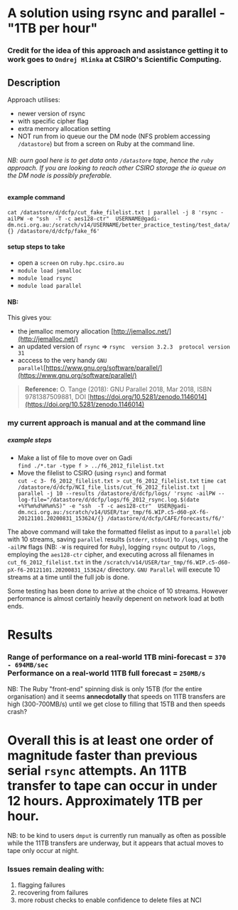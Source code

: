# A solution using rsync and parallel - "1TB per hour"
### Credit for the idea of this approach and assistance getting it to work goes to `Ondrej Hlinka` at CSIRO's Scientific Computing.  

## Description

Approach utilises: 

- newer version of rsync
- with specific cipher flag
- extra memory allocation setting
- NOT run from io queue our the DM node (NFS problem accessing `/datastore`) but from a screen on Ruby at the command line. 

###### NB: ourn goal here is to get data onto `/datastore` tape, hence the `ruby` approach.  If you are looking to reach other CSIRO storage the io queue on the DM node is possibly preferable.

#### example command
`cat /datastore/d/dcfp/cut_fake_filelist.txt | parallel -j 8 'rsync -ailPW -e "ssh  -T -c aes128-ctr"  USERNAME@gadi-dm.nci.org.au:/scratch/v14/USERNAME/better_practice_testing/test_data/{} /datastore/d/dcfp/fake_f6'`

#### setup steps to take
- open a `screen` on `ruby.hpc.csiro.au`
- `module load jemalloc`
- `module load rsync` 
- `module load parallel`


#### NB:
This gives you:

- the jemalloc memory allocation [http://jemalloc.net/](http://jemalloc.net/)
- an updated version of `rsync` => `rsync  version 3.2.3  protocol version 31`
- acccess to the very handy `GNU parallel`[https://www.gnu.org/software/parallel/](https://www.gnu.org/software/parallel/)

> **Reference:** O. Tange (2018): GNU Parallel 2018, Mar 2018, ISBN 9781387509881,
  DOI [https://doi.org/10.5281/zenodo.1146014](https://doi.org/10.5281/zenodo.1146014)


### my current approach is manual and at the command line
##### example steps

- Make a list of file to move over on Gadi <br>
`find ./*.tar -type f > ../f6_2012_filelist.txt`
- Move the filelist to CSIRO (using `rsync`) and format <br>
`cut -c 3- f6_2012_filelist.txt > cut_f6_2012_filelist.txt`
```time cat /datastore/d/dcfp/NCI_file_lists/cut_f6_2012_filelist.txt | parallel -j 10 --results /datastore/d/dcfp/logs/ 'rsync -ailPW --log-file="/datastore/d/dcfp/logs/f6_2012_rsync.log.$(date +%Y%m%d%H%m%S)" -e "ssh  -T -c aes128-ctr"  USER@gadi-dm.nci.org.au:/scratch/v14/USER/tar_tmp/f6.WIP.c5-d60-pX-f6-20121101.20200831_153624/{} /datastore/d/dcfp/CAFE/forecasts/f6/'```

The above command will take the formatted filelist as input to a `parallel` job with 10 streams, saving `parallel` results (`stderr`, `stdout`) to `/logs`, using the `-ailPW` flags (NB: `-W` is required for `Ruby`), logging `rsync` output to `/logs`, employing the `aes128-ctr` cipher, and executing across all filenames in `cut_f6_2012_filelist.txt` in the `/scratch/v14/USER/tar_tmp/f6.WIP.c5-d60-pX-f6-20121101.20200831_153624/` directory.  `GNU Parallel` will execute 10 streams at a time until the full job is done.

Some testing has been done to arrive at the choice of 10 streams.  However performance is almost certainly heavily depenent on network load at both ends.

# Results

### Range of performance on a real-world 1TB mini-forecast = `370 - 694MB/sec`<br> Performance on a real-world 11TB full forecast = `250MB/s`
NB: The Ruby "front-end" spinning disk is only 15TB (for the entire organisation) and it seems **annecdotally** that speeds on 11TB transfers are high (300-700MB/s) until we get close to filling that 15TB and then speeds crash?

# Overall this is at least one order of magnitude faster than previous serial `rsync` attempts.  An 11TB transfer to tape can occur in under 12 hours.  Approximately 1TB per hour.

NB: to be kind to users `dmput` is currently run manually as often as possible while the 11TB transfers are underway, but it appears that actual moves to tape only occur at night.


### Issues remain dealing with:
1. flagging failures
2. recovering from failures
3. more robust checks to enable confidence to delete files at NCI
